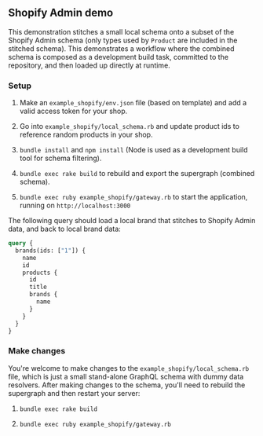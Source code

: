 ## Shopify Admin demo

This demonstration stitches a small local schema onto a subset of the Shopify Admin schema (only types used by `Product` are included in the stitched schema). This demonstrates a workflow where the combined schema is composed as a development build task, committed to the repository, and then loaded up directly at runtime.

### Setup

1. Make an `example_shopify/env.json` file (based on template) and add a valid access token for your shop.

2. Go into `example_shopify/local_schema.rb` and update product ids to reference random products in your shop.

3. `bundle install` and `npm install` (Node is used as a development build tool for schema filtering).

4. `bundle exec rake build` to rebuild and export the supergraph (combined schema).

5. `bundle exec ruby example_shopify/gateway.rb` to start the application, running on `http://localhost:3000`

The following query should load a local brand that stitches to Shopify Admin data, and back to local brand data:

```graphql
query {
  brands(ids: ["1"]) {
    name
    id
    products {
      id
      title
      brands {
        name
      }
    }
  }
}
```

### Make changes

You're welcome to make changes to the `example_shopify/local_schema.rb` file, which is just a small stand-alone GraphQL schema with dummy data resolvers. After making changes to the schema, you'll need to rebuild the supergraph and then restart your server:

1. `bundle exec rake build`

2. `bundle exec ruby example_shopify/gateway.rb`
